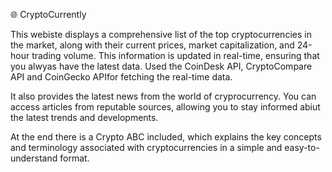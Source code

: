:globe_with_meridians: CryptoCurrently

This webiste displays a comprehensive list of the top cryptocurrencies in the market, along with their current prices, market capitalization, and 24-hour trading volume. This information is updated in real-time, ensuring that you alwyas have the latest data. Used the CoinDesk API, CryptoCompare API and CoinGecko APIfor fetching the real-time data.

It also provides the latest news from the world of cryprocurrency. You can access articles from reputable sources, allowing you to stay informed abiut the latest trends and developments.

At the end there is a Crypto ABC included, which explains the key concepts and terminology associated with cryptocurrencies in a simple and easy-to-understand format. 
